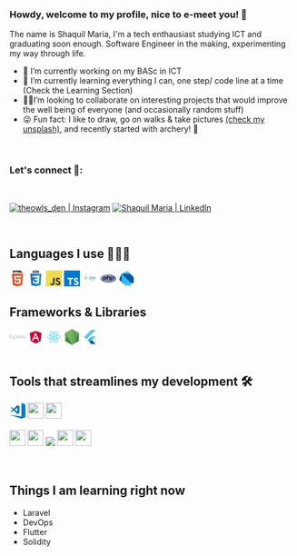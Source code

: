 ### Howdy, welcome to my profile, nice to e-meet you! 👋

The name is Shaquil Maria, I'm a tech enthausiast studying ICT and graduating soon enough. Software Engineer in the making, experimenting my way through life.

- 🔭 I’m currently working on my BASc in ICT
- 🌱 I’m currently learning everything I can, one step/ code line at a time (Check the Learning Section)
- 🤜🏿I’m looking to collaborate on interesting projects that would improve the well being of everyone (and occasionally random stuff)
- 😜 Fun fact: I like to draw, go on walks & take pictures [(check my unsplash)](unsplash), and recently started with archery! 🏹

<br>

### Let's connect 🤙: 
<br>

[<img width="28px" height="28px" alt="theowls_den | Instagram"  src="https://cdn.jsdelivr.net/npm/simple-icons@v3/icons/instagram.svg" />][instagram]
[<img width="28px" height="28px" alt="Shaquil Maria | LinkedIn"  src="https://cdn.jsdelivr.net/npm/simple-icons@v3/icons/linkedin.svg" />][linkedin]

<br>

## Languages I use 👩🏿‍💻

<img width="28px" height="28px" src="https://raw.githubusercontent.com/github/explore/80688e429a7d4ef2fca1e82350fe8e3517d3494d/topics/html/html.png">
<img width="28px" height="28px" src="https://raw.githubusercontent.com/github/explore/80688e429a7d4ef2fca1e82350fe8e3517d3494d/topics/css/css.png">
<img width="28px" height="28px" src="https://raw.githubusercontent.com/github/explore/80688e429a7d4ef2fca1e82350fe8e3517d3494d/topics/javascript/javascript.png">
<img width="28px" height="28px" src="https://raw.githubusercontent.com/github/explore/80688e429a7d4ef2fca1e82350fe8e3517d3494d/topics/typescript/typescript.png">
<img width="28px" height="28px" src="https://raw.githubusercontent.com/github/explore/80688e429a7d4ef2fca1e82350fe8e3517d3494d/topics/java/java.png">
<img width="28px" height="28px" src="https://raw.githubusercontent.com/github/explore/80688e429a7d4ef2fca1e82350fe8e3517d3494d/topics/php/php.png">
<img width="28px" height="28px" src="https://raw.githubusercontent.com/github/explore/80688e429a7d4ef2fca1e82350fe8e3517d3494d/topics/dart/dart.png">

## Frameworks & Libraries

<img width="28px" height="28px" src="https://raw.githubusercontent.com/github/explore/80688e429a7d4ef2fca1e82350fe8e3517d3494d/topics/express/express.png">
<img width="28px" height="28px" src="https://raw.githubusercontent.com/github/explore/80688e429a7d4ef2fca1e82350fe8e3517d3494d/topics/angular/angular.png">
<img width="28px" height="28px" src="https://raw.githubusercontent.com/github/explore/80688e429a7d4ef2fca1e82350fe8e3517d3494d/topics/react/react.png">
<img width="28px" height="28px" src="https://raw.githubusercontent.com/github/explore/80688e429a7d4ef2fca1e82350fe8e3517d3494d/topics/nodejs/nodejs.png">
<img width="28px" height="28px" src="https://raw.githubusercontent.com/github/explore/80688e429a7d4ef2fca1e82350fe8e3517d3494d/topics/flutter/flutter.png">

<br>
<br>

## Tools that streamlines my development 🛠
<img width="28px" height="28px" src="https://raw.githubusercontent.com/github/explore/80688e429a7d4ef2fca1e82350fe8e3517d3494d/topics/visual-studio-code/visual-studio-code.png">
<img width="28px" height="28px" src="https://2.bp.blogspot.com/-tzm1twY_ENM/XlCRuI0ZkRI/AAAAAAAAOso/BmNOUANXWxwc5vwslNw3WpjrDlgs9PuwQCLcBGAsYHQ/s1600/pasted%2Bimage%2B0.png">
<img width="28px" height="28px" src="https://resources.jetbrains.com/storage/products/intellij-idea/img/meta/intellij-idea_logo_300x300.png">
<br>
<br>
<img width="28px" height="28px" src="https://www.postman.com/assets/logos/postman-logo-stacked.svg">
<img width="28px" height="28px" src="https://git-scm.com/images/logos/downloads/Git-Icon-1788C.png">
<img height="28px" src="https://webassets.mongodb.com/_com_assets/cms/MongoDB_Logo_FullColorBlack_RGB-4td3yuxzjs.png">
<img width="28px" height="28px" src="https://pbs.twimg.com/profile_images/1255113654049128448/J5Yt92WW_400x400.png">
<img width="28px" height="28px" src="https://assets.ubuntu.com/v1/29985a98-ubuntu-logo32.png">

<br>
<br>
<br>

## Things I am learning right now
- Laravel
- DevOps
- Flutter
- Solidity

<!--
**theowlsden/theowlsden** is a ✨ _special_ ✨ repository because its `README.md` (this file) appears on your GitHub profile.

Here are some ideas to get you started:

- 🔭 I’m currently working on ...
- 🌱 I’m currently learning ...
- 👯 I’m looking to collaborate on ...
- 🤔 I’m looking for help with ...
- 💬 Ask me about ...
- 📫 How to reach me: ...
- 😄 Pronouns: ...
- ⚡ Fun fact: ...
-->
[unsplash]: https://unsplash.com/@chacoxcviii
[instagram]: https://www.instagram.com/theowls_den/
[linkedin]: www.linkedin.com/in/srmaria